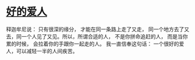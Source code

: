 # [好的爱人](https://github.com/platojobs/SFLOG/issues/79)

释迦牟尼说：
只有很深的缘分，
才能在同一条路上走了又走，
同一个地方去了又去，同一个人见了又见。所以，所谓合适的人，
不是你拼命追赶的人，
而是当你累的时候，
会拉着你的手跟你一起走的人。
我一直信奉这句话：
一个很好的爱人，可以减轻一半的人间疾苦。